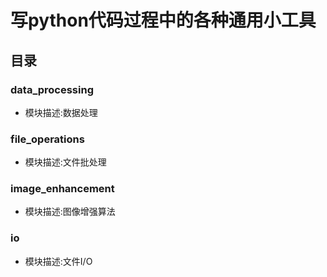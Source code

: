 # 写python代码过程中的各种通用小工具
## 目录
### data_processing
* 模块描述:数据处理
### file_operations
* 模块描述:文件批处理
### image_enhancement
* 模块描述:图像增强算法
### io
* 模块描述:文件I/O